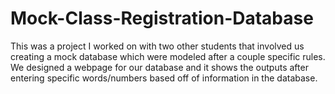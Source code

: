 # Mock-Class-Registration-Database
This was a project I worked on with two other students that involved us creating a mock database which were modeled after a couple specific rules. We designed a webpage for our database and it shows the outputs after entering specific words/numbers based off of information in the database.
